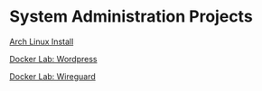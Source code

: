 # System Administration Projects

[Arch Linux Install](./arch.md)

[Docker Lab: Wordpress](./docker.md)

[Docker Lab: Wireguard](./wireguard.md)
